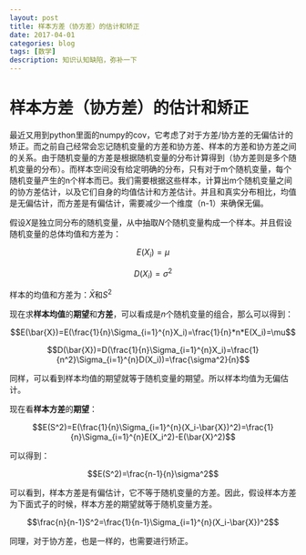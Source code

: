 ```yaml
--- 
layout: post 
title: 样本方差（协方差）的估计和矫正
date: 2017-04-01 
categories: blog 
tags: [数学] 
description: 知识认知缺陷，弥补一下
--- 
```


# 样本方差（协方差）的估计和矫正

最近又用到python里面的numpy的cov，它考虑了对于方差/协方差的无偏估计的矫正。而之前自己经常会忘记随机变量的方差和协方差、样本的方差和协方差之间的关系。由于随机变量的方差是根据随机变量的分布计算得到（协方差则是多个随机变量的分布）。而样本空间没有给定明确的分布，只有对于m个随机变量，每个随机变量产生的n个样本而已。我们需要根据这些样本，计算出m个随机变量之间的协方差估计，以及它们自身的均值估计和方差估计。并且和真实分布相比，均值是无偏估计，而方差是有偏估计，需要减少一个维度（n-1）来确保无偏。

假设$X$是独立同分布的随机变量，从中抽取$N$个随机变量构成一个样本。并且假设随机变量的总体均值和方差为：

$$E(X_i)=\mu$$

$$D(X_i)=\sigma^2$$

样本的均值和方差为：$\bar{X}$和$S^2$

现在求**样本均值**的**期望**和**方差**，可以看成是$n$个随机变量的组合，那么可以得到：

$$E(\bar{X})=E(\frac{1}{n}\Sigma_{i=1}^{n}X_i)=\frac{1}{n}*n*E(X_i)=\mu$$

$$D(\bar{X})=D(\frac{1}{n}\Sigma_{i=1}^{n}X_i)=\frac{1}{n^2}\Sigma_{i=1}^{n}D(X_i))=\frac{\sigma^2}{n}$$

同样，可以看到样本均值的期望就等于随机变量的期望。所以样本均值为无偏估计。

现在看**样本方差**的**期望**：

$$E(S^2)=E(\frac{1}{n}\Sigma_{i=1}^{n}(X_i-\bar{X})^2)=\frac{1}{n}\Sigma_{i=1}^{n}E(X_i^2)-E(\bar{X}^2)$$

可以得到：

$$E(S^2)=\frac{n-1}{n}\sigma^2$$

可以看到，样本方差是有偏估计，它不等于随机变量的方差。因此，假设样本方差为下面式子的时候，样本方差的期望就等于随机变量方差。

$$\frac{n}{n-1}S^2=\frac{1}{n-1}\Sigma_{i=1}^{n}(X_i-\bar{X})^2$$

同理，对于协方差，也是一样的，也需要进行矫正。